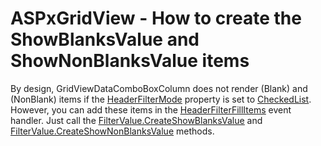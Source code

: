 # ASPxGridView - How to create the ShowBlanksValue and ShowNonBlanksValue items


<p>By design, GridViewDataComboBoxColumn does not render (Blank) and (NonBlank) items if the <a href="http://documentation.devexpress.com/#AspNet/DevExpressWebASPxGridViewGridViewDataColumnSettings_HeaderFilterModetopic"><u>HeaderFilterMode</u></a> property is set to <a href="http://documentation.devexpress.com/#AspNet/DevExpressWebASPxGridViewHeaderFilterModeEnumtopic"><u>CheckedList</u></a>. However, you can add these items in the <a href="http://documentation.devexpress.com/#AspNet/DevExpressWebASPxGridViewASPxGridView_HeaderFilterFillItemstopic"><u>HeaderFilterFillItems</u></a> event handler. Just call the <a href="http://documentation.devexpress.com/#AspNet/DevExpressWebASPxGridViewFilterValue_CreateShowBlanksValuetopic"><u>FilterValue.CreateShowBlanksValue</u></a> and <a href="http://documentation.devexpress.com/#AspNet/DevExpressWebASPxGridViewFilterValue_CreateShowNonBlanksValuetopic"><u>FilterValue.CreateShowNonBlanksValue</u></a> methods. </p>

<br/>


